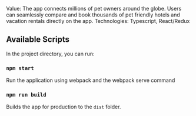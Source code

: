 Value: The app connects millions of pet owners around the globe. Users can seamlessly compare and book thousands of pet friendly hotels and vacation rentals directly on the app.
Technologies: Typescript, React/Redux

## Available Scripts

In the project directory, you can run:

### `npm start`

Run the application using webpack and the webpack serve command

### `npm run build`

Builds the app for production to the `dist` folder.
